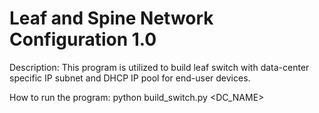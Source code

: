 # Leaf and Spine Network Configuration 1.0
Description: This program is utilized to build leaf switch with data-center specific IP subnet and DHCP IP pool for end-user devices. 

How to run the program:
python build_switch.py <DC_NAME>
